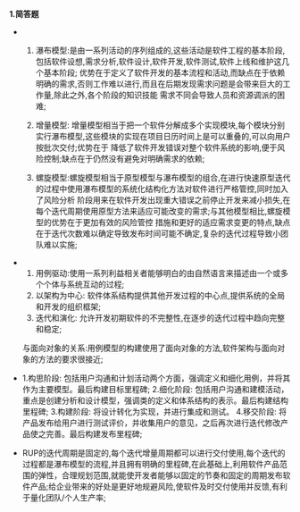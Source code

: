 **1.简答题**

* 1. 瀑布模型:是由一系列活动的序列组成的,这些活动是软件工程的基本阶段,包括软件设想,需求分析,软件设计,软件开发,软件测试,软件上线和维护这几个基本阶段;
优势在于定义了软件开发的基本流程和活动,而缺点在于依赖明确的需求,否则工作难以进行,而且在后期发现需求问题是会带来巨大的工作量,除此之外,各个阶段的知识技能
需求不同会导致人员和资源调派的困难;

  2. 增量模型: 增量模型相当于把一个软件分解成多个实现模块,每个模块分别实行瀑布模型,这些模块的实现在项目日历时间上是可以重叠的,可以向用户按批次交付;优势在于
  降低了软件开发错误对整个软件系统的影响,便于风险控制;缺点在于仍然没有避免对明确需求的依赖;
  
  3. 螺旋模型:螺旋模型相当于原型模型与瀑布模型的组合,在进行快速原型迭代的过程中使用瀑布模型的系统化结构化方法对软件进行严格管控,同时加入了风险分析
  阶段用来在软件开发出现重大错误之前停止开发来减小损失,在每个迭代周期使用原型方法来适应可能改变的需求;与其他模型相比,螺旋模型的优势在于更加有效的风险管控
  措施和更好的适应需求变更的特点,缺点在于迭代次数难以确定导致发布时间可能不确定,复杂的迭代过程导致小团队难以实施;

* 1. 用例驱动:使用一系列利益相关者能够明白的由自然语言来描述由一个或多个个体与系统互动的过程;
  2. 以架构为中心: 软件体系结构提供其他开发过程的中心点,提供系统的全局和开发的组织框架;
  3. 迭代和演化: 允许开发初期软件的不完整性,在逐步的迭代过程中趋向完整和稳定;
  
  与面向对象的关系:用例模型的构建使用了面向对象的方法,软件架构与面向对象的方法的要求很接近;

* 1.构思阶段: 包括用户沟通和计划活动两个方面，强调定义和细化用例，并将其作为主要模型。最后构建目标里程碑;
  2.细化阶段: 包括用户沟通和建模活动，重点是创建分析和设计模型，强调类的定义和体系结构的表示。最后构建结构里程碑;
  3.构建阶段: 将设计转化为实现，并进行集成和测试。
  4.移交阶段: 将产品发布给用户进行测试评价，并收集用户的意见，之后再次进行迭代修改产品使之完善。最后构建发布里程碑;
  
* RUP的迭代周期是固定的,每个迭代增量周期都可以进行交付使用,每个迭代的过程都是瀑布模型的流程,并且拥有明确的里程碑,在此基础上,利用软件产品范围的弹性，合理规划范围,就能使开发者能够以固定的节奏和固定的周期发布软件产品;给企业带来的好处是更好地规避风险,使软件及时交付使用并反馈,有利于量化团队/个人生产率;
